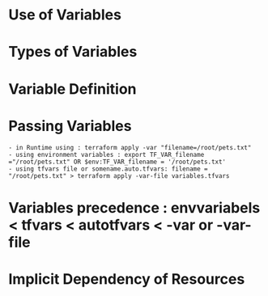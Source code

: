# Use of Variables
# Types of Variables
# Variable Definition
# Passing Variables 
    - in Runtime using : terraform apply -var "filename=/root/pets.txt"
    - using environment variables : export TF_VAR_filename ="/root/pets.txt" OR $env:TF_VAR_filename = '/root/pets.txt'
    - using tfvars file or somename.auto.tfvars: filename = "/root/pets.txt" > terraform apply -var-file variables.tfvars

# Variables precedence : envvariabels < tfvars < autotfvars < -var or -var-file
# Implicit Dependency of Resources

